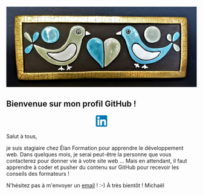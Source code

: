 ![Cover](https://github.com/Goldorakor/Goldorakor/blob/main/img/boite_oiseaux.jpg)

## Bienvenue sur mon profil GitHub !

<p align='center'>
<a href="https://www.linkedin.com/in/waylonwalker/"><img height="30" src="https://github.com/Goldorakor/Goldorakor/blob/main/img/linkedin.png?raw=true"></a>
</p>

Salut à tous,

je suis stagiaire chez Élan Formation pour apprendre le développement web.
Dans quelques mois, je serai peut-être la personne que vous contacterez pour donner vie à votre site web ...
Mais en attendant, il faut apprendre à coder et pusher du contenu sur GitHub pour recevoir les conseils des formateurs !

<!--
**Goldorakor/Goldorakor** is a ✨ _special_ ✨ repository because its `README.md` (this file) appears on your GitHub profile.

Here are some ideas to get you started:

- 🔭 I’m currently working on ...
- 🌱 I’m currently learning ...
- 👯 I’m looking to collaborate on ...
- 🤔 I’m looking for help with ...
- 💬 Ask me about ...
- 📫 How to reach me: ...
- 😄 Pronouns: ...
- ⚡ Fun fact: ...
-->

N'hésitez pas à m'envoyer un [email](mailto:michael123456222444666@gmail.com) ! :-)
À très bientôt !
Michaël
